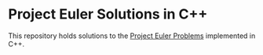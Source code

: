# Project Euler Solutions in C++

This repository holds solutions to the [Project Euler Problems](https://projecteuler.net/archives) implemented in C++.